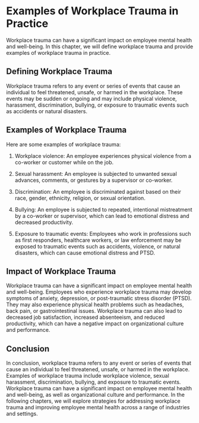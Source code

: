 # Examples of Workplace Trauma in Practice

Workplace trauma can have a significant impact on employee mental health and well-being. In this chapter, we will define workplace trauma and provide examples of workplace trauma in practice.

Defining Workplace Trauma
-------------------------

Workplace trauma refers to any event or series of events that cause an individual to feel threatened, unsafe, or harmed in the workplace. These events may be sudden or ongoing and may include physical violence, harassment, discrimination, bullying, or exposure to traumatic events such as accidents or natural disasters.

Examples of Workplace Trauma
----------------------------

Here are some examples of workplace trauma:

1. Workplace violence: An employee experiences physical violence from a co-worker or customer while on the job.

2. Sexual harassment: An employee is subjected to unwanted sexual advances, comments, or gestures by a supervisor or co-worker.

3. Discrimination: An employee is discriminated against based on their race, gender, ethnicity, religion, or sexual orientation.

4. Bullying: An employee is subjected to repeated, intentional mistreatment by a co-worker or supervisor, which can lead to emotional distress and decreased productivity.

5. Exposure to traumatic events: Employees who work in professions such as first responders, healthcare workers, or law enforcement may be exposed to traumatic events such as accidents, violence, or natural disasters, which can cause emotional distress and PTSD.

Impact of Workplace Trauma
--------------------------

Workplace trauma can have a significant impact on employee mental health and well-being. Employees who experience workplace trauma may develop symptoms of anxiety, depression, or post-traumatic stress disorder (PTSD). They may also experience physical health problems such as headaches, back pain, or gastrointestinal issues. Workplace trauma can also lead to decreased job satisfaction, increased absenteeism, and reduced productivity, which can have a negative impact on organizational culture and performance.

Conclusion
----------

In conclusion, workplace trauma refers to any event or series of events that cause an individual to feel threatened, unsafe, or harmed in the workplace. Examples of workplace trauma include workplace violence, sexual harassment, discrimination, bullying, and exposure to traumatic events. Workplace trauma can have a significant impact on employee mental health and well-being, as well as organizational culture and performance. In the following chapters, we will explore strategies for addressing workplace trauma and improving employee mental health across a range of industries and settings.
